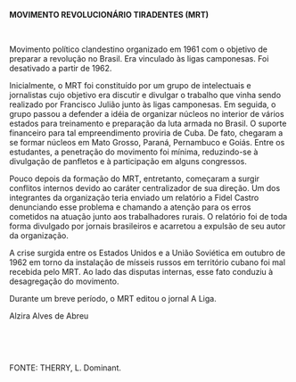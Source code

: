 **MOVIMENTO REVOLUCIONÁRIO TIRADENTES (MRT)**

 

Movimento político clandestino organizado em 1961 com o objetivo de
preparar a revolução no Brasil. Era vinculado às ligas camponesas. Foi
desativado a partir de 1962.

Inicialmente, o MRT foi constituído por um grupo de intelectuais e
jornalistas cujo objetivo era discutir e divulgar o trabalho que vinha
sendo realizado por Francisco Julião junto às ligas camponesas. Em
seguida, o grupo passou a defender a idéia de organizar núcleos no
interior de vários estados para treinamento e preparação da luta armada
no Brasil. O suporte financeiro para tal empreendimento proviria de
Cuba. De fato, chegaram a se formar núcleos em Mato Grosso, Paraná,
Pernambuco e Goiás. Entre os estudantes, a penetração do movimento foi
mínima, reduzindo-se à divulgação de panfletos e à participação em
alguns congressos.

Pouco depois da formação do MRT, entretanto, começaram a surgir
conflitos internos devido ao caráter centralizador de sua direção. Um
dos integrantes da organização teria enviado um relatório a Fidel Castro
denunciando esse problema e chamando a atenção para os erros cometidos
na atuação junto aos trabalhadores rurais. O relatório foi de toda forma
divulgado por jornais brasileiros e acarretou a expulsão de seu autor da
organização.

A crise surgida entre os Estados Unidos e a União Soviética em outubro
de 1962 em torno da instalação de mísseis russos em território cubano
foi mal recebida pelo MRT. Ao lado das disputas internas, esse fato
conduziu à desagregação do movimento.

Durante um breve período, o MRT editou o jornal A Liga.

Alzira Alves de Abreu

 

 

FONTE: THERRY, L. Dominant.

 
